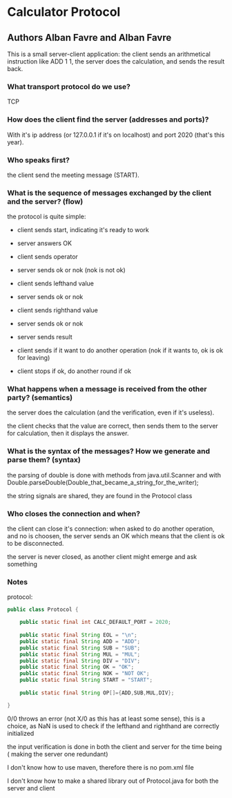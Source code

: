 # Calculator Protocol
## Authors Alban Favre and Alban Favre
This is a small server-client application: the client sends an arithmetical instruction like ADD 1 1, the server does the calculation, and sends the result back.

### What transport protocol do we use?

TCP

### How does the client find the server (addresses and ports)?

With it's ip address (or 127.0.0.1 if it's on localhost) and port 2020 (that's this year).

### Who speaks first?

the client send the meeting message (START).

### What is the sequence of messages exchanged by the client and the server? (flow)
the protocol is quite simple:

- client sends start, indicating it's ready to work

- server answers OK

- client sends operator

- server sends ok or nok (nok is not ok)

- client sends lefthand value

- server sends ok or nok

- client sends righthand value

- server sends ok or nok

- server sends result

- client sends if it want to do another operation (nok if it wants to, ok is ok for leaving)

- client stops if ok, do another round if ok

### What happens when a message is received from the other party? (semantics)

the server does the calculation (and the verification, even if it's useless).

the client checks that the value are correct, then sends them to the server for calculation, then it displays the answer.

### What is the syntax of the messages? How we generate and parse them? (syntax)

the parsing of double is done with methods from java.util.Scanner and with Double.parseDouble(Double_that_became_a_string_for_the_writer);

the string signals are shared, they are found in the Protocol class

### Who closes the connection and when?

the client can close it's connection: when asked to do another operation, and no is choosen, the server sends an OK which means that the client is ok to be disconnected.

the server is never closed, as another client might emerge and ask something

### Notes

protocol: 
```java
public class Protocol {

    public static final int CALC_DEFAULT_PORT = 2020;
    
    public static final String EOL = "\n";
    public static final String ADD = "ADD";
    public static final String SUB = "SUB";
    public static final String MUL = "MUL";
    public static final String DIV = "DIV";
    public static final String OK = "OK";
    public static final String NOK = "NOT OK";
    public static final String START = "START";
    
    public static final String OP[]={ADD,SUB,MUL,DIV};

}
```

0/0 throws an error (not X/0 as this has at least some sense), this is a choice, as NaN is used to check if the lefthand and righthand are correctly initialized

the input verification is done in both the client and server for the time being ( making the server one redundant)

I don't know how to use maven, therefore there is no pom.xml file

I don't know how to make a shared library out of Protocol.java for both the server and client
